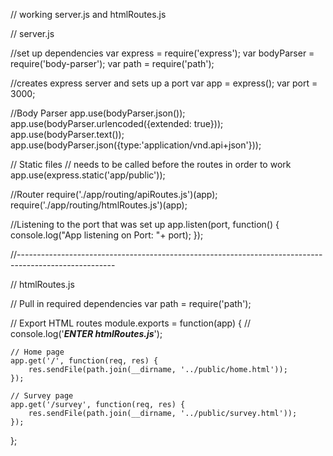 // working server.js and htmlRoutes.js


// server.js

//set up dependencies
var express = require('express');
var bodyParser = require('body-parser');
var path = require('path');

//creates express server and sets up a port
var app = express(); 
var port = 3000; 

//Body Parser
app.use(bodyParser.json());
app.use(bodyParser.urlencoded({extended: true}));
app.use(bodyParser.text());
app.use(bodyParser.json({type:'application/vnd.api+json'}));

// Static files
// needs to be called before the routes in order to work
app.use(express.static('app/public'));

//Router
require('./app/routing/apiRoutes.js')(app); 
require('./app/routing/htmlRoutes.js')(app);

//Listening to the port that was set up
app.listen(port, function() {
	console.log("App listening on Port: "+ port);
});

//------------------------------------------------------------------------------------------------------

// htmlRoutes.js

// Pull in required dependencies
var path = require('path');

// Export HTML routes
module.exports = function(app) {
	// console.log('___ENTER htmlRoutes.js___');

	// Home page
	app.get('/', function(req, res) {
		res.sendFile(path.join(__dirname, '../public/home.html'));
	});

	// Survey page
	app.get('/survey', function(req, res) {
		res.sendFile(path.join(__dirname, '../public/survey.html'));
	});
};
